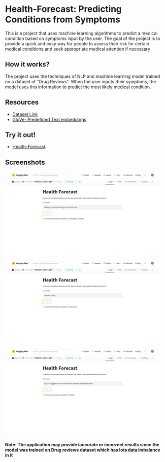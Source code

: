 # Health-Forecast: Predicting Conditions from Symptoms

This is a project that uses machine learning algorithms to predict a medical condition based on symptoms input by the user. The goal of the project is to provide a quick and easy way for people to assess their risk for certain medical conditions and seek appropriate medical attention if necessary

## How it works?
The project uses the techniques of NLP and machine learning model trained on a dataset of "Drug Reviews". When the user inputs their symptoms, the model uses this information to predict the most likely medical condition.

## Resources
- [Dataset Link](https://archive.ics.uci.edu/ml/datasets/Drug+Review+Dataset+%28Drugs.com%29)
- [GloVe- Predefined Text embeddings](https://www.kaggle.com/datasets/takuok/glove840b300dtxt)

## Try it out!
- [Health-Forecast](https://huggingface.co/spaces/vivek-a666/Diagnosis_Prodigy)

## Screenshots
<center><img src="ss1.png"></center>
<center><img src="ss3.png"></center>
<center><img src="ss4.png"></center>


#### Note: The application may provide iaccurate or incorrect results since the model was trained on Drug reviews dataset which has lots data imbalance in it
